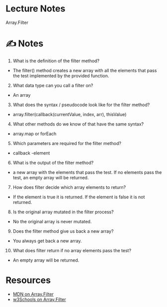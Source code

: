 # Lecture Notes
Array.Filter


# ✍️ Notes

1. What is the definition of the filter method?
* The filter() method creates a new array with all the elements that pass the test implemented by the provided function.

2. What data type can you call a filter on?
* An array

3. What does the syntax / pseudocode look like for the filter method?
* array.filter(callback(currentValue, index, arr), thisValue)

4. What other methods do we know of that have the same syntax?
* array.map or forEach

5. Which parameters are required for the filter method?
* callback
-element

6. What is the output of the filter method?
* a new array with the elements that pass the test. If no elements pass the test, an empty array will be returned. 

7. How does filter decide which array elements to return?
* If the element is true it is returned. If the element is false it is not returned. 

8. Is the original array mutated in the filter process?
* No the original array is never mutated.

9. Does the filter method give us back a new array?
* You always get back a new array. 

10. What does filter return if no array elements pass the test?
* An empty array will be returned. 


# Resources
- [MDN on Array.Filter](https://developer.mozilla.org/en-US/docs/Web/JavaScript/Reference/Global_Objects/Array/filter)
- [w3Schools on Array.Filter](https://www.w3schools.com/jsref/jsref_filter.asp)